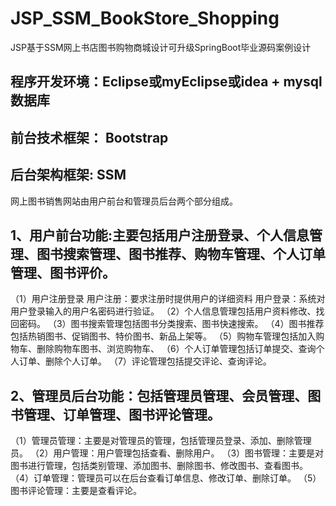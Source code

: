 # JSP_SSM_BookStore_Shopping
JSP基于SSM网上书店图书购物商城设计可升级SpringBoot毕业源码案例设计

## 程序开发环境：Eclipse或myEclipse或idea + mysql数据库
## 前台技术框架： Bootstrap
## 后台架构框架: SSM

网上图书销售网站由用户前台和管理员后台两个部分组成。
## 1、用户前台功能:主要包括用户注册登录、个人信息管理、图书搜索管理、图书推荐、购物车管理、个人订单管理、图书评价。
（1）用户注册登录
用户注册：要求注册时提供用户的详细资料
用户登录：系统对用户登录输入的用户名密码进行验证。
（2）个人信息管理包括用户资料修改、找回密码。
（3）图书搜索管理包括图书分类搜索、图书快速搜索。
（4）图书推荐包括热销图书、促销图书、特价图书、新品上架等。
（5）购物车管理包括加入购物车、删除购物车图书、浏览购物车、
（6）个人订单管理包括订单提交、查询个人订单、删除个人订单。
（7）评论管理包括提交评论、查询评论。
## 2、管理员后台功能：包括管理员管理、会员管理、图书管理、订单管理、图书评论管理。
（1）管理员管理：主要是对管理员的管理，包括管理员登录、添加、删除管理员。
    （2）用户管理：用户管理包括查看、删除用户。
（3）图书管理：主要是对图书进行管理，包括类别管理、添加图书、删除图书、修改图书、查看图书。
（4）订单管理：管理员可以在后台查看订单信息、修改订单、删除订单。
（5）图书评论管理：主要是查看评论。
